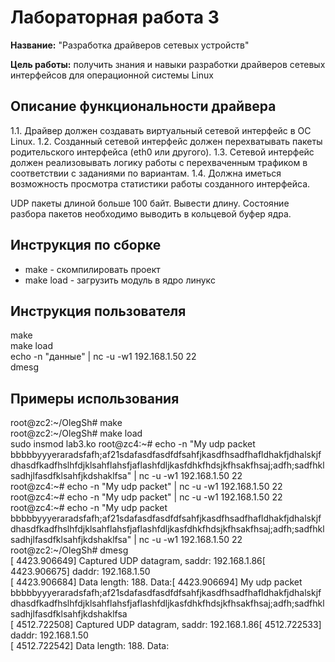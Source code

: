 # Лабораторная работа 3

**Название:** "Разработка драйверов сетевых устройств"

**Цель работы:** получить знания и навыки разработки драйверов сетевых
интерфейсов для операционной системы Linux

## Описание функциональности драйвера

1.1. Драйвер должен создавать виртуальный сетевой интерфейс в ОС
Linux.
1.2. Созданный сетевой интерфейс должен перехватывать пакеты
родительского интерфейса (eth0 или другого).
1.3. Сетевой интерфейс должен реализовывать логику работы с
перехваченным трафиком в соответствии с заданиями по
вариантам.
1.4. Должна иметься возможность просмотра статистики работы
созданного интерфейса.

UDP пакеты длиной больше 100 байт. Вывести длину.
Состояние разбора пакетов необходимо выводить в кольцевой
буфер ядра.

## Инструкция по сборке

* make - скомпилировать проект
* make load - загрузить модуль в ядро линукс


## Инструкция пользователя

make  
make load  
echo -n "данные" | nc -u -w1 192.168.1.50 22  
dmesg

## Примеры использования

root@zc2:~/OlegSh# make  
root@zc2:~/OlegSh# make load  
sudo insmod lab3.ko
root@zc4:~# echo -n "My udp packet bbbbbyyyeraradsfafh;af21sdafasdfasdfdfsahfjkasdfhsadfhafldhakfjdhalskjfdhasdfkadfhslhfdjklsahflahsfjaflashfdljkasfdhkfhdsjkfhsakfhsaj;adfh;sadfhklsadhjlfasdfklsahfjkdshaklfsa" | nc -u -w1 192.168.1.50 22  
root@zc4:~# echo -n "My udp packet" | nc -u -w1 192.168.1.50 22  
root@zc4:~# echo -n "My udp packet" | nc -u -w1 192.168.1.50 22  
root@zc4:~# echo -n "My udp packet bbbbbyyyeraradsfafh;af21sdafasdfasdfdfsahfjkasdfhsadfhafldhakfjdhalskjfdhasdfkadfhslhfdjklsahflahsfjaflashfdljkasfdhkfhdsjkfhsakfhsaj;adfh;sadfhklsadhjlfasdfklsahfjkdshaklfsa" | nc -u -w1 192.168.1.50 22  
root@zc2:~/OlegSh# dmesg  
[ 4423.906649] Captured UDP datagram, saddr: 192.168.1.86[ 4423.906675] daddr: 192.168.1.50  
[ 4423.906684] Data length: 188. Data:[ 4423.906694] My udp packet bbbbbyyyeraradsfafh;af21sdafasdfasdfdfsahfjkasdfhsadfhafldhakfjdhalskjfdhasdfkadfhslhfdjklsahflahsfjaflashfdljkasfdhkfhdsjkfhsakfhsaj;adfh;sadfhklsadhjlfasdfklsahfjkdshaklfsa  
[ 4512.722508] Captured UDP datagram, saddr: 192.168.1.86[ 4512.722533] daddr: 192.168.1.50  
[ 4512.722542] Data length: 188. Data:  
